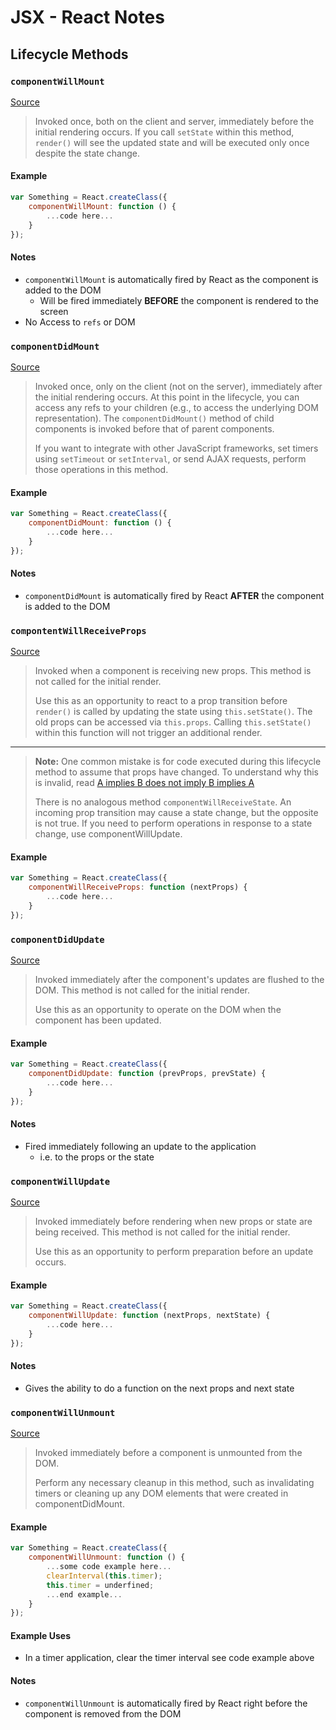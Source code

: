 # JSX - React Notes

## Lifecycle Methods




### `componentWillMount`
[Source](https://facebook.github.io/react/docs/component-specs.html#mounting-componentwillmount)
> Invoked once, both on the client and server, immediately before the initial rendering occurs. If you call `setState` within this method, `render()` will see the updated state and will be executed only once despite the state change.

#### Example
```javascript
var Something = React.createClass({
	componentWillMount: function () {
		...code here...
	}
});
```

#### Notes
* `componentWillMount` is automatically fired by React as the component is added to the DOM
	* Will be fired immediately **BEFORE** the component is rendered to the screen
* No Access to `refs` or DOM




### `componentDidMount`
[Source](https://facebook.github.io/react/docs/component-specs.html#mounting-componentdidmount)
> Invoked once, only on the client (not on the server), immediately after the initial rendering occurs. At this point in the lifecycle, you can access any refs to your children (e.g., to access the underlying DOM representation). The `componentDidMount()` method of child components is invoked before that of parent components.
> 
> If you want to integrate with other JavaScript frameworks, set timers using `setTimeout` or `setInterval`, or send AJAX requests, perform those operations in this method.

#### Example
```javascript
var Something = React.createClass({
	componentDidMount: function () {
		...code here...
	}
});
```

#### Notes
* `componentDidMount` is automatically fired by React **AFTER** the component is added to the DOM




### `compontentWillReceiveProps`
[Source](https://facebook.github.io/react/docs/component-specs.html#updating-componentwillreceiveprops)
> Invoked when a component is receiving new props. This method is not called for the initial render.
> 
> Use this as an opportunity to react to a prop transition before `render()` is called by updating the state using `this.setState()`. The old props can be accessed via `this.props`. Calling `this.setState()` within this function will not trigger an additional render.

---
> **Note:**
> One common mistake is for code executed during this lifecycle method to assume that props have changed. To understand why this is invalid, read [A implies B does not imply B implies A](https://facebook.github.io/react/blog/2016/01/08/A-implies-B-does-not-imply-B-implies-A.html)
> 
> There is no analogous method `componentWillReceiveState`. An incoming prop transition may cause a state change, but the opposite is not true. If you need to perform operations in response to a state change, use componentWillUpdate.

#### Example
```javascript
var Something = React.createClass({
	componentWillReceiveProps: function (nextProps) {
		...code here...
	}
});
```
 


### `componentDidUpdate`
[Source](https://facebook.github.io/react/docs/component-specs.html#updating-componentdidupdate)
> Invoked immediately after the component's updates are flushed to the DOM. This method is not called for the initial render.
> 
> Use this as an opportunity to operate on the DOM when the component has been updated.

#### Example
```javascript
var Something = React.createClass({
	componentDidUpdate: function (prevProps, prevState) {
		...code here...
	}
});
```

#### Notes
* Fired immediately following an update to the application
	* i.e. to the props or the state




### `componentWillUpdate`
[Source](https://facebook.github.io/react/docs/component-specs.html#updating-componentwillupdate)
> Invoked immediately before rendering when new props or state are being received. This method is not called for the initial render.
> 
> Use this as an opportunity to perform preparation before an update occurs.

#### Example
```javascript
var Something = React.createClass({
	componentWillUpdate: function (nextProps, nextState) {
		...code here...
	}
});
```

#### Notes
* Gives the ability to do a function on the next props and next state




### `componentWillUnmount`
[Source](https://facebook.github.io/react/docs/component-specs.html#unmounting-componentwillunmount)
> Invoked immediately before a component is unmounted from the DOM.
> 
> Perform any necessary cleanup in this method, such as invalidating timers or cleaning up any DOM elements that were created in componentDidMount.

#### Example
```javascript
var Something = React.createClass({
	componentWillUnmount: function () {
		...some code example here...
		clearInterval(this.timer);
		this.timer = underfined;
		...end example...
	}
});
```
#### Example Uses
* In a timer application, clear the timer interval see code example above

#### Notes
* `componentWillUnmount` is automatically fired by React right before the component is removed from the DOM

